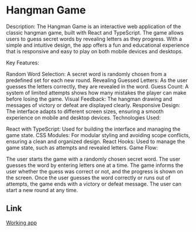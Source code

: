 # Hangman Game

Description:
The Hangman Game is an interactive web application of the classic hangman game, built with React and TypeScript. The game allows users to guess secret words by revealing letters as they progress. With a simple and intuitive design, the app offers a fun and educational experience that is responsive and easy to play on both mobile devices and desktops.

Key Features:

Random Word Selection: A secret word is randomly chosen from a predefined set for each new round.
Revealing Guessed Letters: As the user guesses the letters correctly, they are revealed in the word.
Guess Count: A system of limited attempts shows how many mistakes the player can make before losing the game.
Visual Feedback: The hangman drawing and messages of victory or defeat are displayed clearly.
Responsive Design: The interface adapts to different screen sizes, ensuring a smooth experience on mobile and desktop devices.
Technologies Used:

React with TypeScript: Used for building the interface and managing the game state.
CSS Modules: For modular styling and avoiding scope conflicts, ensuring a clean and organized design.
React Hooks: Used to manage the game state, such as attempts and revealed letters.
Game Flow:

The user starts the game with a randomly chosen secret word.
The user guesses the word by entering letters one at a time.
The game informs the user whether the guess was correct or not, and the progress is shown on the screen.
Once the user guesses the word correctly or runs out of attempts, the game ends with a victory or defeat message.
The user can start a new round at any time.

## Link
[Working app](https://hangman-game-alpkmod96-lincolndiogo200s-projects.vercel.app/)
